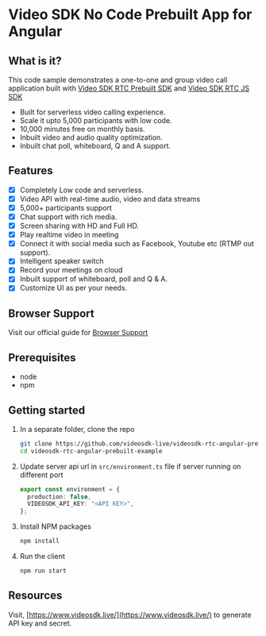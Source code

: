 # Video SDK No Code Prebuilt App for Angular

## What is it?

This code sample demonstrates a one-to-one and group video call application built with [Video SDK RTC Prebuilt SDK](https://docs.videosdk.live/docs/guide/prebuilt-video-and-audio-calling/getting-started) and [Video SDK RTC JS SDK](https://docs.videosdk.live/docs/realtime-communication/sdk-reference/javascript-sdk/setup)

- Built for serverless video calling experience.
- Scale it upto 5,000 participants with low code.
- 10,000 minutes free on monthly basis.
- Inbuilt video and audio quality optimization.
- Inbuilt chat poll, whiteboard, Q and A support.


## Features

- [x] Completely Low code and serverless.
- [x] Video API with real-time audio, video and data streams
- [x] 5,000+ participants support
- [x] Chat support with rich media.
- [x] Screen sharing with HD and Full HD.
- [x] Play realtime video in meeting
- [x] Connect it with social media such as Facebook, Youtube etc (RTMP out support).
- [x] Intelligent speaker switch
- [x] Record your meetings on cloud
- [x] Inbuilt support of whiteboard, poll and Q & A.
- [x] Customize UI as per your needs.

## Browser Support

Visit our official guide for [Browser Support](https://docs.videosdk.live/docs/realtime-communication/see-also/device-browser-support)

## Prerequisites

- node
- npm

## Getting started

1. In a separate folder, clone the repo

   ```sh
   git clone https://github.com/videosdk-live/videosdk-rtc-angular-prebuilt-example
   cd videosdk-rtc-angular-prebuilt-example
   ```

2. Update server api url in `src/environment.ts` file if server running on different port

   ```typescript
   export const environment = {
     production: false,
     VIDEOSDK_API_KEY: "<API KEY>",
   };
   ```

3. Install NPM packages

   ```sh
   npm install
   ```

4. Run the client

   ```sh
   npm run start
   ```

## Resources

Visit, [https://www.videosdk.live/](https://www.videosdk.live/) to generate API key and secret.
